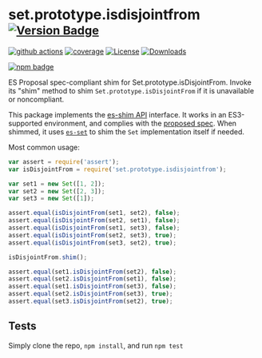 # set.prototype.isdisjointfrom <sup>[![Version Badge][npm-version-svg]][package-url]</sup>

[![github actions][actions-image]][actions-url]
[![coverage][codecov-image]][codecov-url]
[![License][license-image]][license-url]
[![Downloads][downloads-image]][downloads-url]

[![npm badge][npm-badge-png]][package-url]

ES Proposal spec-compliant shim for Set.prototype.isDisjointFrom. Invoke its "shim" method to shim `Set.prototype.isDisjointFrom` if it is unavailable or noncompliant.

This package implements the [es-shim API](https://github.com/es-shims/api) interface. It works in an ES3-supported environment, and complies with the [proposed spec](https://github.com/tc39/proposal-set-methods). When shimmed, it uses [`es-set`](https://npmjs.com/es-set) to shim the `Set` implementation itself if needed.

Most common usage:
```js
var assert = require('assert');
var isDisjointFrom = require('set.prototype.isdisjointfrom');

var set1 = new Set([1, 2]);
var set2 = new Set([2, 3]);
var set3 = new Set([1]);

assert.equal(isDisjointFrom(set1, set2), false);
assert.equal(isDisjointFrom(set2, set1), false);
assert.equal(isDisjointFrom(set1, set3), false);
assert.equal(isDisjointFrom(set2, set3), true);
assert.equal(isDisjointFrom(set3, set2), true);

isDisjointFrom.shim();

assert.equal(set1.isDisjointFrom(set2), false);
assert.equal(set2.isDisjointFrom(set1), false);
assert.equal(set1.isDisjointFrom(set3), false);
assert.equal(set2.isDisjointFrom(set3), true);
assert.equal(set3.isDisjointFrom(set2), true);
```

## Tests
Simply clone the repo, `npm install`, and run `npm test`

[package-url]: https://npmjs.com/package/set.prototype.isdisjointfrom
[npm-version-svg]: http://versionbadg.es/es-shims/Set.prototype.isDisjointFrom.svg
[deps-svg]: https://david-dm.org/es-shims/Set.prototype.isDisjointFrom.svg
[deps-url]: https://david-dm.org/es-shims/Set.prototype.isDisjointFrom
[dev-deps-svg]: https://david-dm.org/es-shims/Set.prototype.isDisjointFrom/dev-status.svg
[dev-deps-url]: https://david-dm.org/es-shims/Set.prototype.isDisjointFrom#info=devDependencies
[testling-svg]: https://ci.testling.com/es-shims/Set.prototype.isDisjointFrom.png
[testling-url]: https://ci.testling.com/es-shims/Set.prototype.isDisjointFrom
[npm-badge-png]: https://nodei.co/npm/set.prototype.isdisjointfrom.png?downloads=true&stars=true
[license-image]: http://img.shields.io/npm/l/set.prototype.isdisjointfrom.svg
[license-url]: LICENSE
[downloads-image]: http://img.shields.io/npm/dm/set.prototype.isdisjointfrom.svg
[downloads-url]: http://npm-stat.com/charts.html?package=set.prototype.isdisjointfrom
[codecov-image]: https://codecov.io/gh/es-shims/Set.prototype.isDisjointFrom/branch/main/graphs/badge.svg
[codecov-url]: https://app.codecov.io/gh/es-shims/Set.prototype.isDisjointFrom/
[actions-image]: https://img.shields.io/endpoint?url=https://github-actions-badge-u3jn4tfpocch.runkit.sh/es-shims/Set.prototype.isDisjointFrom
[actions-url]: https://github.com/es-shims/Set.prototype.isDisjointFrom/actions
